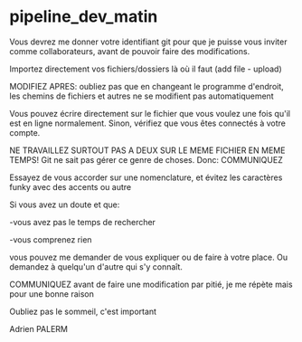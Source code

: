 # pipeline_dev_matin

Vous devrez me donner votre identifiant git pour que je puisse vous inviter comme collaborateurs, avant de pouvoir faire des modifications.

Importez directement vos fichiers/dossiers là où il faut (add file - upload)

MODIFIEZ APRES: oubliez pas que en changeant le programme d'endroit, les chemins de fichiers et autres ne se modifient pas automatiquement

Vous pouvez écrire directement sur le fichier que vous voulez une fois qu'il est en ligne normalement. Sinon, vérifiez que vous êtes connectés à votre compte.

NE TRAVAILLEZ SURTOUT PAS A DEUX SUR LE MEME FICHIER EN MEME TEMPS! Git ne sait pas gérer ce genre de choses. Donc: COMMUNIQUEZ

Essayez de vous accorder sur une nomenclature, et évitez les caractères funky avec des accents ou autre

Si vous avez un doute et que:

-vous avez pas le temps de rechercher

-vous comprenez rien

vous pouvez me demander de vous expliquer ou de faire à votre place. Ou demandez à quelqu'un d'autre qui s'y connaît.

COMMUNIQUEZ avant de faire une modification par pitié, je me répète mais pour une bonne raison

Oubliez pas le sommeil, c'est important

Adrien PALERM
